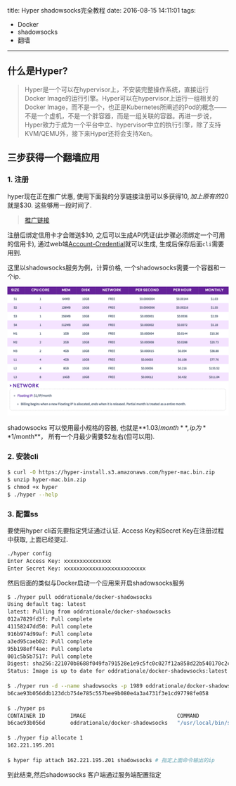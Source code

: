 title: Hyper shadowsocks完全教程
date: 2016-08-15 14:11:01
tags: 
- Docker
- shadowsocks
- 翻墙
---

## 什么是Hyper?

>  Hyper是一个可以在hypervisor上，不安装完整操作系统，直接运行Docker Image的运行引擎。Hyper可以在hypervisor上运行一组相关的Docker Image，而不是一个，也正是Kubernetes所阐述的Pod的概念——不是一个虚机，不是一个胖容器，而是一组关联的容器。再进一步说，Hyper致力于成为一个平台中立、hypervisor中立的执行引擎，除了支持KVM/QEMU外，接下来Hyper还将会支持Xen。

## 三步获得一个翻墙应用

### 1. 注册

hyper现在正在推广优惠, 使用下面我的分享链接注册可以多获得$10, 加上原有的$20就是$30. 这些够用一段时间了.

> [推广链接](https://console.hyper.sh/register/invite/aMwQqQG655h2K7M2YwMxFywwyd8l96u2)

注册后绑定信用卡才会赠送$30, 之后可以生成API凭证(此步骤必须绑定一个可用的信用卡), 通过web端[Account-Credential](https://console.hyper.sh/account/credential)就可以生成, 生成后保存后面`cli`需要用到.

这里以shadowsocks服务为例，计算价格, 一个shadowsocks需要一个容器和一个ip.

![容器价格表](/uploads/images/hyper-container-pricing.png "容器价格表")
![Floating IP价格](/uploads/images/hyper-network-pricing.png "Floating IP价格")

shadowsocks 可以使用最小规格的容器, 也就是**$1.03/month**, ip为**$1/month**， 所有一个月最少需要$2左右(但可以用).


### 2. 安装cli

```bash
$ curl -O https://hyper-install.s3.amazonaws.com/hyper-mac.bin.zip
$ unzip hyper-mac.bin.zip 
$ chmod +x hyper
$ ./hyper --help
```

### 3. 配置ss

要使用hyper cli首先要指定凭证通过认证. Access Key和Secret Key在注册过程中获取, 上面已经提过. 

```bash
./hyper config
Enter Access Key: xxxxxxxxxxxxxxx
Enter Secret Key: xxxxxxxxxxxxxxxxxxxxxxxxxx
```

然后后面的类似与Docker启动一个应用来开启shadowsocks服务

```bash
$ ./hyper pull oddrationale/docker-shadowsocks
Using default tag: latest
latest: Pulling from oddrationale/docker-shadowsocks
012a7829fd3f: Pull complete
41158247dd50: Pull complete
916b974d99af: Pull complete
a3ed95caeb02: Pull complete
95b198eff4ae: Pull complete
001c5b5b7517: Pull complete
Digest: sha256:221070b8688f049fa791528e1e9c5fc0c027f12a858d22b540170c2cca1dec69
Status: Image is up to date for oddrationale/docker-shadowsocks:latest

$ ./hyper run -d --name shadowsocks -p 1989 oddrationale/docker-shadowsocks -s 0.0.0.0 -p 1989 -k MyPassWord -m aes-256-cfb
b6cae93b056ddb123dcb754e785c557bee9b080e4a3a4731f3e1cd97798fe058

$ ./hyper ps
CONTAINER ID        IMAGE                             COMMAND                  CREATED             STATUS              PORTS               NAMES               PUBLIC IP
b6cae93b056d        oddrationale/docker-shadowsocks   "/usr/local/bin/ssser"   23 seconds ago      Up 18 seconds                           shadowsocks         

$ ./hyper fip allocate 1
162.221.195.201

$ hyper fip attach 162.221.195.201 shadowsocks # 指定上面命令输出的ip

```

到此结束,然后shadowsocks 客户端通过服务端配置指定

